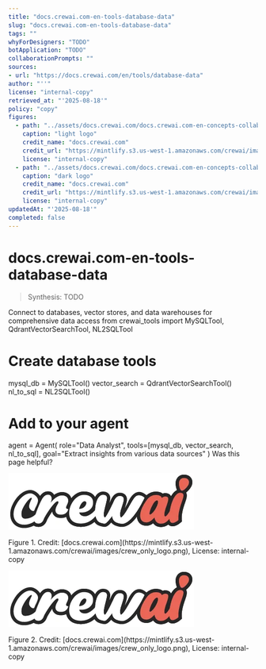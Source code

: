 ```yaml
---
title: "docs.crewai.com-en-tools-database-data"
slug: "docs.crewai.com-en-tools-database-data"
tags: ""
whyForDesigners: "TODO"
botApplication: "TODO"
collaborationPrompts: ""
sources:
- url: "https://docs.crewai.com/en/tools/database-data"
author: "''"
license: "internal-copy"
retrieved_at: "'2025-08-18'"
policy: "copy"
figures:
  - path: "../assets/docs.crewai.com/docs.crewai.com-en-concepts-collaboration/71bc45159c09.webp"
    caption: "light logo"
    credit_name: "docs.crewai.com"
    credit_url: "https://mintlify.s3.us-west-1.amazonaws.com/crewai/images/crew_only_logo.png"
    license: "internal-copy"
  - path: "../assets/docs.crewai.com/docs.crewai.com-en-concepts-collaboration/71bc45159c09.webp"
    caption: "dark logo"
    credit_name: "docs.crewai.com"
    credit_url: "https://mintlify.s3.us-west-1.amazonaws.com/crewai/images/crew_only_logo.png"
    license: "internal-copy"
updatedAt: "'2025-08-18'"
completed: false
---
```


# docs.crewai.com-en-tools-database-data

> Synthesis: TODO

Connect to databases, vector stores, and data warehouses for comprehensive data access
from crewai_tools import MySQLTool, QdrantVectorSearchTool, NL2SQLTool
# Create database tools
mysql_db = MySQLTool()
vector_search = QdrantVectorSearchTool()
nl_to_sql = NL2SQLTool()
# Add to your agent
agent = Agent(
role="Data Analyst",
tools=[mysql_db, vector_search, nl_to_sql],
goal="Extract insights from various data sources"
)
Was this page helpful?

![light logo](../assets/docs.crewai.com/docs.crewai.com-en-tools-database-data/71bc45159c09.webp)
<figcaption>Figure 1. Credit: [docs.crewai.com](https://mintlify.s3.us-west-1.amazonaws.com/crewai/images/crew_only_logo.png), License: internal-copy</figcaption>

![dark logo](../assets/docs.crewai.com/docs.crewai.com-en-tools-database-data/71bc45159c09.webp)
<figcaption>Figure 2. Credit: [docs.crewai.com](https://mintlify.s3.us-west-1.amazonaws.com/crewai/images/crew_only_logo.png), License: internal-copy</figcaption>
